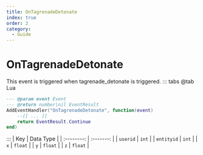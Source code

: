 ```yaml
---
title: OnTagrenadeDetonate
index: true
order: 2
category:
  - Guide
---
```


# OnTagrenadeDetonate
This event is triggered when tagrenade_detonate is triggered.
::: tabs
@tab Lua
```lua
--- @param event Event
--- @return number|nil EventResult
AddEventHandler("OnTagrenadeDetonate", function(event)
    --[[ ... ]]
    return EventResult.Continue
end)
```

:::
|     Key    | Data Type |
| :--------: | :-------: |
|  `userid`  |   `int`   |
| `entityid` |   `int`   |
|     `x`    |  `float`  |
|     `y`    |  `float`  |
|     `z`    |  `float`  |